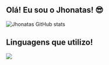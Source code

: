 ## Olá! Eu sou o Jhonatas! 😎

![Jhonatas GitHub stats](https://github-readme-stats.vercel.app/api?username=jhonataszrc&theme=dark&show_icons=true)

## Linguagens que utilizo!
 
![](https://github-readme-stats.vercel.app/api/top-langs/?username=jhonataszrc&theme=blue-green)



